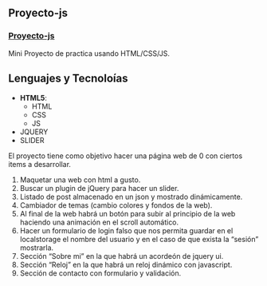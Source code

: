 ## Proyecto-js

### [Proyecto-js](https://megagringa.github.io/Proyecto-js/index.html)

Mini Proyecto de practica usando HTML/CSS/JS.

## Lenguajes y Tecnoloías

- **HTML5**:
    - HTML
    - CSS
    - JS
- JQUERY
- SLIDER

El proyecto tiene como objetivo hacer una página web de 0 con ciertos items a desarrollar.

1. Maquetar una web con html a gusto.
2. Buscar un plugin de jQuery para hacer un slider.
3. Listado de post almacenado en un json y mostrado dinámicamente.
4. Cambiador de temas (cambio colores y fondos de la web).
5. Al final de la web habrá un botón para subir al principio de la web haciendo una animación en el scroll automático.
6. Hacer un formulario de login falso que nos permita guardar en el localstorage el nombre del usuario y en el caso de que exista      la “sesión” mostrarla.
7. Sección “Sobre mi” en la que habrá un acordeón de jquery ui.
8. Sección “Reloj” en la que habrá un reloj dinámico con javascript.
9. Sección de contacto con formulario y validación.
